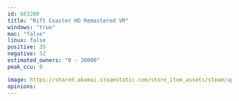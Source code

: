```yaml
---
id: 663200
title: "Rift Coaster HD Remastered VR"
windows: "true"
mac: "false"
linux: false
positive: 35
negative: 52
estimated_owners: "0 - 20000"
peak_ccu: 0

image: https://shared.akamai.steamstatic.com/store_item_assets/steam/apps/663200/header.jpg?t=1593727344
opinions:
---
```

